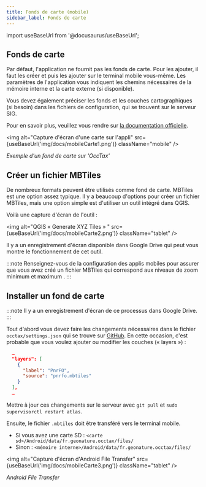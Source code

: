 ```yaml
---
title: Fonds de carte (mobile)
sidebar_label: Fonds de carte
---
```

import useBaseUrl from '@docusaurus/useBaseUrl';

## Fonds de carte

Par défaut, l'application ne fournit pas les fonds de carte. Pour les ajouter, il faut les créer et puis les ajouter sur le terminal mobile vous-même. Les paramètres de l'application vous indiquent les chemins nécessaires de la mémoire interne et la carte externe (si disponible).

Vous devez également préciser les fonds et les couches cartographiques (si besoin) dans les fichiers de configuration, qui se trouvent sur le serveur SIG.

Pour en savoir plus, veuillez vous rendre sur [la documentation officielle](https://github.com/PnX-SI/gn_mobile_occtax/blob/master/docs/installation-fr.md#installer-et-configurer-les-applications).

<img alt="Capture d'écran d'une carte sur l'appli" src={useBaseUrl('img/docs/mobileCarte1.png')} className="mobile" />

*Exemple d'un fond de carte sur 'OccTax'*

## Créer un fichier MBTiles

De nombreux formats peuvent être utilisés comme fond de carte. MBTiles est une option assez typique. Il y a beaucoup d'options pour créer un fichier MBTiles, mais une option simple est d'utiliser un outil intégré dans QGIS.

Voilà une capture d'écran de l'outil :

<img alt="QGIS « Generate XYZ Tiles » " src={useBaseUrl('img/docs/mobileCarte2.png')} className="tablet" />

Il y a un enregistrement d'écran disponible dans Google Drive qui peut vous montre le fonctionnement de cet outil.

:::note
Renseignez-vous de la configuration des applis mobiles pour assurer que vous avez créé un fichier MBTiles qui correspond aux niveaux de zoom minimum et maximum .
:::

## Installer un fond de carte

:::note
Il y a un enregistrement d'écran de ce processus dans Google Drive.
:::

Tout d'abord vous devez faire les changements nécessaires dans le fichier `occtax/settings.json` qui se trouve sur [GitHub](https://github.com/PNR-Foret-Orient/mobile-configuration). En cette occasion, c'est probable que vous voulez ajouter ou modifier les couches (« layers ») :

```json title="occtax/settings.json"
  …
  "layers": [
    {
      "label": "PnrFO",
      "source": "pnrfo.mbtiles"
    }
  ],
  …
```

Mettre à jour ces changements sur le serveur avec `git pull` et `sudo supervisorctl restart atlas`.

Ensuite, le fichier `.mbtiles` doit être transféré vers le terminal mobile.
* Si vous avez une carte SD : `<carte sd>/Android/data/fr.geonature.occtax/files/`
* Sinon : `<mémoire interne>/Android/data/fr.geonature.occtax/files/`

<img alt="Capture d'écran d'Android File Transfer" src={useBaseUrl('img/docs/mobileCarte3.png')} className="tablet" />

*Android File Transfer*
